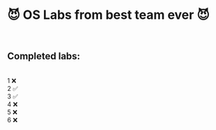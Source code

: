 <strong><h1> :smiling_imp: OS Labs from best team ever :smiling_imp: </h1></strong> <br />
<strong><h2>Completed labs:</h2></strong><br />
1 :x: <br />
2 :white_check_mark: <br />
3 :white_check_mark: <br />
4 :x: <br />
5 :x: <br />
6 :x: <br />
